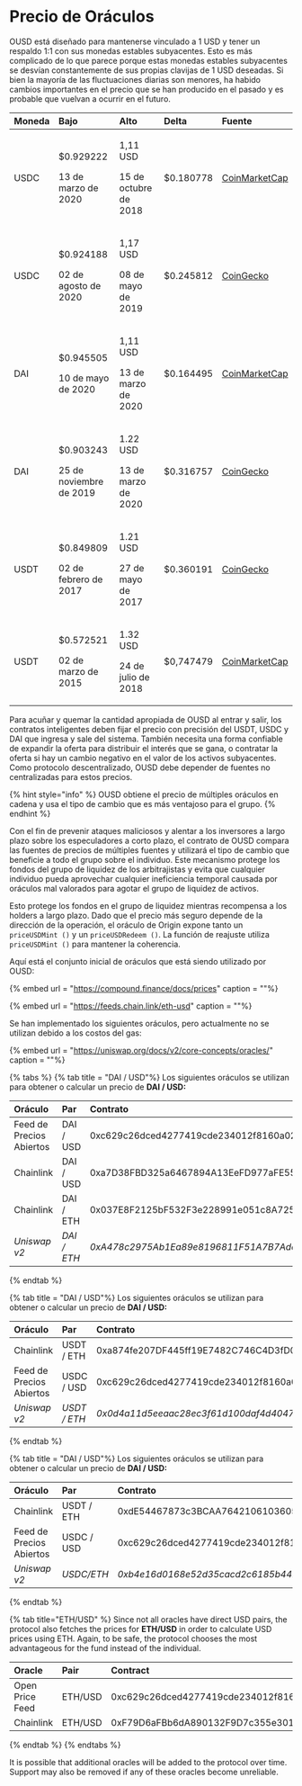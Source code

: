 # Precio de Oráculos

OUSD está diseñado para mantenerse vinculado a 1 USD y tener un respaldo 1:1 con sus monedas estables subyacentes. Esto es más complicado de lo que parece porque estas monedas estables subyacentes se desvían constantemente de sus propias clavijas de 1 USD deseadas. Si bien la mayoría de las fluctuaciones diarias son menores, ha habido cambios importantes en el precio que se han producido en el pasado y es probable que vuelvan a ocurrir en el futuro.

<table>
  <thead>
    <tr>
      <th style="text-align:left">Moneda</th>
      <th style="text-align:left"><b>Bajo</b>
      </th>
      <th style="text-align:left"><b>Alto</b>
      </th>
      <th style="text-align:left"><b>Delta</b>
      </th>
      <th style="text-align:left"><b>Fuente</b>
      </th>
    </tr>
  </thead>
  <tbody>
    <tr>
      <td style="text-align:left">USDC</td>
      <td style="text-align:left">
        <p>$0.929222</p>
        <p>13 de marzo de 2020</p>
      </td>
      <td style="text-align:left">
        <p>1,11 USD</p>
        <p>15 de octubre de 2018</p>
      </td>
      <td style="text-align:left">$0.180778</td>
      <td style="text-align:left"><a href="https://coinmarketcap.com/currencies/usd-coin/">CoinMarketCap</a>
      </td>
    </tr>
    <tr>
      <td style="text-align:left">USDC</td>
      <td style="text-align:left">
        <p>$0.924188</p>
        <p>02 de agosto de 2020</p>
      </td>
      <td style="text-align:left">
        <p>1,17 USD</p>
        <p>08 de mayo de 2019</p>
      </td>
      <td style="text-align:left">$0.245812</td>
      <td style="text-align:left"><a href="https://www.coingecko.com/en/coins/usd-coin">CoinGecko</a>
      </td>
    </tr>
    <tr>
      <td style="text-align:left">DAI</td>
      <td style="text-align:left">
        <p>$0.945505</p>
        <p>10 de mayo de 2020</p>
      </td>
      <td style="text-align:left">
        <p>1,11 USD</p>
        <p>13 de marzo de 2020</p>
      </td>
      <td style="text-align:left">$0.164495</td>
      <td style="text-align:left"><a href="https://coinmarketcap.com/currencies/multi-collateral-dai/">CoinMarketCap</a>
      </td>
    </tr>
    <tr>
      <td style="text-align:left">DAI</td>
      <td style="text-align:left">
        <p>$0.903243</p>
        <p>25 de noviembre de 2019</p>
      </td>
      <td style="text-align:left">
        <p>1.22 USD</p>
        <p>13 de marzo de 2020</p>
      </td>
      <td style="text-align:left">$0.316757</td>
      <td style="text-align:left"><a href="https://www.coingecko.com/en/coins/dai">CoinGecko</a>
      </td>
    </tr>
    <tr>
      <td style="text-align:left">USDT</td>
      <td style="text-align:left">
        <p>$0.849809</p>
        <p>02 de febrero de 2017</p>
      </td>
      <td style="text-align:left">
        <p>1.21 USD</p>
        <p>27 de mayo de 2017</p>
      </td>
      <td style="text-align:left">$0.360191</td>
      <td style="text-align:left"><a href="https://www.coingecko.com/en/coins/tether">CoinGecko</a>
      </td>
    </tr>
    <tr>
      <td style="text-align:left">USDT</td>
      <td style="text-align:left">
        <p>$0.572521</p>
        <p>02 de marzo de 2015</p>
      </td>
      <td style="text-align:left">
        <p>1.32 USD</p>
        <p>24 de julio de 2018</p>
      </td>
      <td style="text-align:left">$0,747479</td>
      <td style="text-align:left"><a href="https://coinmarketcap.com/currencies/tether/">CoinMarketCap</a>
      </td>
    </tr>
  </tbody>
</table>

Para acuñar y quemar la cantidad apropiada de OUSD al entrar y salir, los contratos inteligentes deben fijar el precio con precisión del USDT, USDC y DAI que ingresa y sale del sistema. También necesita una forma confiable de expandir la oferta para distribuir el interés que se gana, o contratar la oferta si hay un cambio negativo en el valor de los activos subyacentes. Como protocolo descentralizado, OUSD debe depender de fuentes no centralizadas para estos precios.

{% hint style="info" %}
OUSD obtiene el precio de múltiples oráculos en cadena y usa el tipo de cambio que es más ventajoso para el grupo.
{% endhint %}

Con el fin de prevenir ataques maliciosos y alentar a los inversores a largo plazo sobre los especuladores a corto plazo, el contrato de OUSD compara las fuentes de precios de múltiples fuentes y utilizará el tipo de cambio que beneficie a todo el grupo sobre el individuo. Este mecanismo protege los fondos del grupo de liquidez de los arbitrajistas y evita que cualquier individuo pueda aprovechar cualquier ineficiencia temporal causada por oráculos mal valorados para agotar el grupo de liquidez de activos.

Esto protege los fondos en el grupo de liquidez mientras recompensa a los holders a largo plazo. Dado que el precio más seguro depende de la dirección de la operación, el oráculo de Origin expone tanto un `priceUSDMint ()` y un `priceUSDRedeem ()`. La función de reajuste utiliza `priceUSDMint ()` para mantener la coherencia.

Aquí está el conjunto inicial de oráculos que está siendo utilizado por OUSD:

{% embed url = "https://compound.finance/docs/prices" caption = ""%}

{% embed url = "https://feeds.chain.link/eth-usd" caption = ""%}

Se han implementado los siguientes oráculos, pero actualmente no se utilizan debido a los costos del gas:

{% embed url = "https://uniswap.org/docs/v2/core-concepts/oracles/" caption = ""%}

{% tabs %}
{% tab title = "DAI / USD"%}
Los siguientes oráculos se utilizan para obtener o calcular un precio de **DAI / USD:**

| Oráculo                  | Par         | Contrato                                     |
|:------------------------ |:----------- |:-------------------------------------------- |
| Feed de Precios Abiertos | DAI / USD   | 0xc629c26dced4277419cde234012f8160a0278a79   |
| Chainlink                | DAI / USD   | 0xa7D38FBD325a6467894A13EeFD977aFE558bC1f0   |
| Chainlink                | DAI / ETH   | 0x037E8F2125bF532F3e228991e051c8A7253B642c   |
| _Uniswap v2_             | _DAI / ETH_ | _0xA478c2975Ab1Ea89e8196811F51A7B7Ade33eB11_ |
{% endtab %}

{% tab title = "DAI / USD"%}
Los siguientes oráculos se utilizan para obtener o calcular un precio de **DAI / USD:**

| Oráculo                  | Par          | Contrato                                     |
|:------------------------ |:------------ |:-------------------------------------------- |
| Chainlink                | USDT / ETH   | 0xa874fe207DF445ff19E7482C746C4D3fD0CB9AcE   |
| Feed de Precios Abiertos | USDC / USD   | 0xc629c26dced4277419cde234012f8160a0278a79   |
| _Uniswap v2_             | _USDT / ETH_ | _0x0d4a11d5eeaac28ec3f61d100daf4d40471f1852_ |
{% endtab %}

{% tab title = "DAI / USD"%}
Los siguientes oráculos se utilizan para obtener o calcular un precio de **DAI / USD:**

| Oráculo                  | Par        | Contrato                                     |
|:------------------------ |:---------- |:-------------------------------------------- |
| Chainlink                | USDT / ETH | 0xdE54467873c3BCAA76421061036053e371721708   |
| Feed de Precios Abiertos | USDC / USD | 0xc629c26dced4277419cde234012f8160a0278a79   |
| _Uniswap v2_             | _USDC/ETH_ | _0xb4e16d0168e52d35cacd2c6185b44281ec28c9dc_ |
{% endtab %}

{% tab title="ETH/USD" %}
Since not all oracles have direct USD pairs, the protocol also fetches the prices for **ETH/USD** in order to calculate USD prices using ETH. Again, to be safe, the protocol chooses the most advantageous for the fund instead of the individual.

| Oracle          | Pair    | Contract                                   |
|:--------------- |:------- |:------------------------------------------ |
| Open Price Feed | ETH/USD | 0xc629c26dced4277419cde234012f8160a0278a79 |
| Chainlink       | ETH/USD | 0xF79D6aFBb6dA890132F9D7c355e3015f15F3406F |
{% endtab %}
{% endtabs %}

It is possible that additional oracles will be added to the protocol over time. Support may also be removed if any of these oracles become unreliable.

